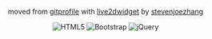 <div align="center">

moved from [gitprofile]('https://github.com/arifszn/gitprofile')
with [live2dwidget]('https://github.com/stevenjoezhang/live2d-widget') by [stevenjoezhang]('https://github.com/stevenjoezhang')

![HTML5](https://img.shields.io/badge/html5-%23E34F26.svg?style=for-the-badge&logo=html5&logoColor=white)
![Bootstrap](https://img.shields.io/badge/bootstrap-%238511FA.svg?style=for-the-badge&logo=bootstrap&logoColor=white)
![jQuery](https://img.shields.io/badge/jquery-%230769AD.svg?style=for-the-badge&logo=jquery&logoColor=white)

</div>
